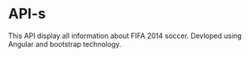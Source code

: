 # API-s

This API display all information about FIFA 2014 soccer. Devloped using Angular and bootstrap technology.
